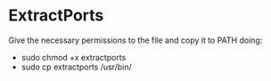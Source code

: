 # ExtractPorts

Give the necessary permissions to the file and copy it to PATH doing:

- sudo chmod +x extractports
- sudo cp extractports /usr/bin/

